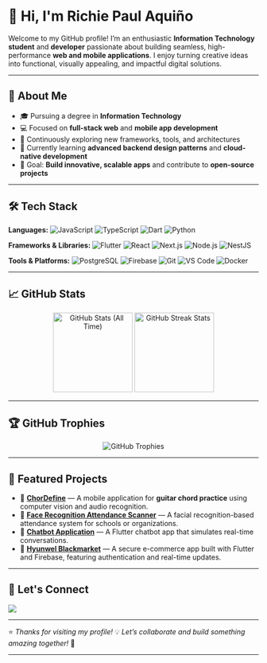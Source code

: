 # 👋 Hi, I'm **Richie Paul Aquiño**

Welcome to my GitHub profile! I’m an enthusiastic **Information Technology student** and **developer** passionate about building seamless, high-performance **web and mobile applications**. I enjoy turning creative ideas into functional, visually appealing, and impactful digital solutions.

---

## 🚀 About Me

* 🎓 Pursuing a degree in **Information Technology**
* 💻 Focused on **full-stack web** and **mobile app development**
* 🧠 Continuously exploring new frameworks, tools, and architectures
* 🌱 Currently learning **advanced backend design patterns** and **cloud-native development**
* 🎯 Goal: **Build innovative, scalable apps** and contribute to **open-source projects**

---

## 🛠️ Tech Stack

**Languages:**
![JavaScript](https://img.shields.io/badge/JavaScript-F7DF1E?style=for-the-badge\&logo=javascript\&logoColor=black)
![TypeScript](https://img.shields.io/badge/TypeScript-3178C6?style=for-the-badge\&logo=typescript\&logoColor=white)
![Dart](https://img.shields.io/badge/Dart-0175C2?style=for-the-badge\&logo=dart\&logoColor=white)
![Python](https://img.shields.io/badge/Python-3776AB?style=for-the-badge\&logo=python\&logoColor=white)

**Frameworks & Libraries:**
![Flutter](https://img.shields.io/badge/Flutter-02569B?style=for-the-badge\&logo=flutter\&logoColor=white)
![React](https://img.shields.io/badge/React-20232A?style=for-the-badge\&logo=react\&logoColor=61DAFB)
![Next.js](https://img.shields.io/badge/Next.js-000000?style=for-the-badge\&logo=nextdotjs\&logoColor=white)
![Node.js](https://img.shields.io/badge/Node.js-339933?style=for-the-badge\&logo=node.js\&logoColor=white)
![NestJS](https://img.shields.io/badge/NestJS-E0234E?style=for-the-badge\&logo=nestjs\&logoColor=white)

**Tools & Platforms:**
![PostgreSQL](https://img.shields.io/badge/PostgreSQL-4169E1?style=for-the-badge\&logo=postgresql\&logoColor=white)
![Firebase](https://img.shields.io/badge/Firebase-FFCA28?style=for-the-badge\&logo=firebase\&logoColor=black)
![Git](https://img.shields.io/badge/Git-F05032?style=for-the-badge\&logo=git\&logoColor=white)
![VS Code](https://img.shields.io/badge/VS%20Code-007ACC?style=for-the-badge\&logo=visual-studio-code\&logoColor=white)
![Docker](https://img.shields.io/badge/Docker-2496ED?style=for-the-badge\&logo=docker\&logoColor=white)

---

## 📈 GitHub Stats

<div align="center">
  <img src="https://github-readme-stats.vercel.app/api?username=paullooll&show_icons=true&theme=tokyonight&count_private=true&include_all_commits=true&hide_border=true" height="160" alt="GitHub Stats (All Time)" />
  <img src="https://github-readme-streak-stats.herokuapp.com/?user=paullooll&theme=tokyonight&hide_border=true" height="160" alt="GitHub Streak Stats" />
</div>

---

## 🏆 GitHub Trophies

<div align="center">
  <img src="https://github-profile-trophy.vercel.app/?username=paullooll&theme=gruvbox&no-frame=true&row=1&column=7" alt="GitHub Trophies" />
</div>

---

## 🧩 Featured Projects

* 🎸 [**ChorDefine**](https://github.com/ronmagpantay1/chordefine) — A mobile application for **guitar chord practice** using computer vision and audio recognition.
* 🧠 [**Face Recognition Attendance Scanner**](https://github.com/paullooll/FaceRecognitionAttendanceSystem) — A facial recognition-based attendance system for schools or organizations.
* 💬 [**Chatbot Application**](https://github.com/paullooll/cc206_chatbot_application) — A Flutter chatbot app that simulates real-time conversations.
* 🛒 [**Hyunwel Blackmarket**](https://github.com/paullooll/cc206_chatbot_application) — A secure e-commerce app built with Flutter and Firebase, featuring authentication and real-time updates.

---

## 🔗 Let's Connect

<p align="left">
  <a href="https://www.linkedin.com/in/richie-paul-aquiño-2bb196265" target="_blank">
    <img src="https://img.shields.io/badge/-Richie%20Paul%20Aquiño-0A66C2?style=for-the-badge&logo=linkedin&logoColor=white" />
  </a>
</p>

---

⭐ *Thanks for visiting my profile!*
💡 *Let’s collaborate and build something amazing together!* 🚀

---
